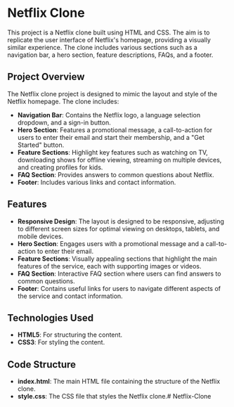 # Netflix Clone

This project is a Netflix clone built using HTML and CSS. The aim is to replicate the user interface of Netflix's homepage, providing a visually similar experience. The clone includes various sections such as a navigation bar, a hero section, feature descriptions, FAQs, and a footer.

## Project Overview

The Netflix clone project is designed to mimic the layout and style of the Netflix homepage. The clone includes:

- **Navigation Bar**: Contains the Netflix logo, a language selection dropdown, and a sign-in button.
- **Hero Section**: Features a promotional message, a call-to-action for users to enter their email and start their membership, and a "Get Started" button.
- **Feature Sections**: Highlight key features such as watching on TV, downloading shows for offline viewing, streaming on multiple devices, and creating profiles for kids.
- **FAQ Section**: Provides answers to common questions about Netflix.
- **Footer**: Includes various links and contact information.

## Features

- **Responsive Design**: The layout is designed to be responsive, adjusting to different screen sizes for optimal viewing on desktops, tablets, and mobile devices.
- **Hero Section**: Engages users with a promotional message and a call-to-action to enter their email.
- **Feature Sections**: Visually appealing sections that highlight the main features of the service, each with supporting images or videos.
- **FAQ Section**: Interactive FAQ section where users can find answers to common questions.
- **Footer**: Contains useful links for users to navigate different aspects of the service and contact information.

## Technologies Used

- **HTML5**: For structuring the content.
- **CSS3**: For styling the content.

## Code Structure

- **index.html**: The main HTML file containing the structure of the Netflix clone.
- **style.css**: The CSS file that styles the Netflix clone.# Netflix-Clone
